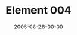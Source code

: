 ---
layout: message
category: message
series: "Elements"
title: "Element 004"
date: 2005-08-28-00-00
message_id: 105
audio: "http://s3.amazonaws.com/crossroads-media/messages/audio/Elements_04_08-28-05_Element_4.mp3"
audio-duration: "45:43"
tag: 
 - creation
 - element
 - chance
 - evolution
 - science
 - tome
explicit: false
---